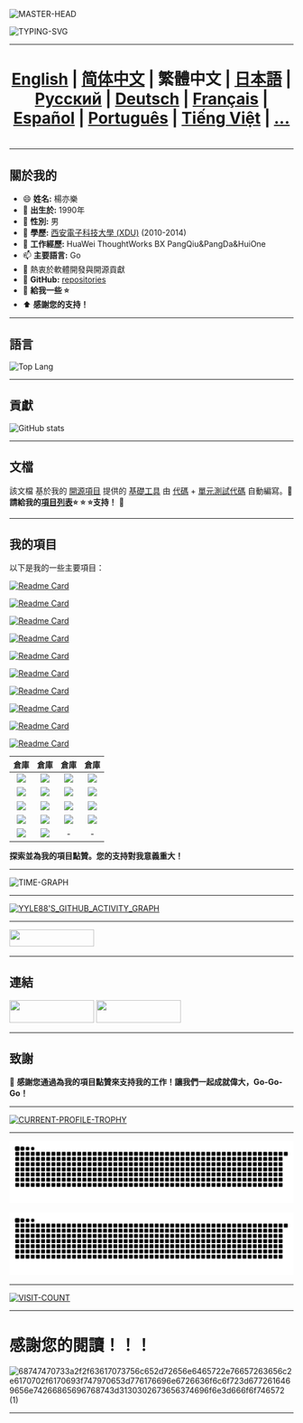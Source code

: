 ![MASTER-HEAD](https://user-images.githubusercontent.com/74038190/213910845-af37a709-8995-40d6-be59-724526e3c3d7.gif)

![TYPING-SVG](https://readme-typing-svg.demolab.com?font=Fira+Code&size=33&pause=1000&color=EBE912&width=999&lines=Hi+there+%F0%9F%91%8B%2C+Welcome+to+my+Page+%F0%9F%91%8B%2C+I'm+yyle88)

---

<!-- 这是一个注释，它不会在渲染时显示出来，这是语言选择的起始位置 -->

<h4 align="center" style="font-size: 2.0em;"><a href="../README.md">English</a> | <a href="../README.zh.md">简体中文</a> | <strong>繁體中文</strong> | <a href="README.ja.md">日本語</a> | <a href="README.ru.md">Русский</a> | <a href="README.de.md">Deutsch</a> | <a href="README.fr.md">Français</a> | <a href="README.es.md">Español</a> | <a href="README.pt.md">Português</a> | <a href="README.vi.md">Tiếng Việt</a> | <a href="../LOCALE-MENU.md"><b>...</b></a></h4>

<!-- 这是一个注释，它不会在渲染时显示出来，这是语言选择的终止位置 -->

---

## 關於我的

- 😄 **姓名:** 楊亦樂
- 🔭 **出生於:** 1990年
- 🌱 **性別:** 男
- 👯 **學歷:** [西安電子科技大學 (XDU)](https://www.xidian.edu.cn/) (2010-2014)
- 💼 **工作經歷:** HuaWei ThoughtWorks BX PangQiu&PangDa&HuiOne
- 📫 **主要語言:** Go
- 💬 熱衷於軟體開發與開源貢獻
- 🔗 **GitHub:** [repositories](https://github.com/yyle88?tab=repositories&type=public&sort=stargazers)
- 🌟 **給我一些 ⭐**
- ⬆️ **感謝您的支持！**

---

## 語言

![Top Lang](https://github-readme-stats.vercel.app/api/top-langs/?username=yyle88&hide=html&card_width=465)

---

## 貢獻

![GitHub stats](https://github-readme-stats.vercel.app/api?username=yyle88&show_icons=true&theme=radical&show=reviews,prs_merged,prs_merged_percentage&hide=contribs&card_width=465)

---

## 文檔

該文檔 基於我的 [開源項目](https://github.com/yyle88?tab=repositories&sort=stargazers) 提供的 [基礎工具](https://github.com/yyle88/yyle88/blob/main/go.mod) 由 [代碼](https://github.com/yyle88/yyle88/blob/main/yyle88.go) + [單元測試代碼](https://github.com/yyle88/yyle88/blob/main/yyle88_test.go) 自動編寫。🌟 **請給我的[項目列表](https://github.com/yyle88?tab=repositories&sort=stargazers)⭐ ⭐ ⭐支持！** 🌟

---

## 我的項目

以下是我的一些主要項目：

<!-- 这是一个注释，它不会在渲染时显示出来，这是项目列表的起始位置 -->

<div align="left">

[![Readme Card](https://github-readme-stats.vercel.app/api/pin/?username=yyle88&repo=sure&theme=vue-dark&unique=1d8c235f-c895-46f8-96bf-46cd4037ddef)](https://github.com/yyle88/sure)

[![Readme Card](https://github-readme-stats.vercel.app/api/pin/?username=yyle88&repo=must&theme=noctis_minimus&unique=52fb9970-8fe5-4b18-b317-6af188c39291)](https://github.com/yyle88/must)

[![Readme Card](https://github-readme-stats.vercel.app/api/pin/?username=yyle88&repo=osexec&theme=catppuccin_latte&unique=5696565d-0b22-4324-9773-6925823428df)](https://github.com/yyle88/osexec)

[![Readme Card](https://github-readme-stats.vercel.app/api/pin/?username=yyle88&repo=gobtcsign&theme=slateorange&unique=dde4c856-c096-4bc5-afb5-139936716e00)](https://github.com/yyle88/gobtcsign)

[![Readme Card](https://github-readme-stats.vercel.app/api/pin/?username=yyle88&repo=gormmom&theme=omni&unique=395f17a4-6971-4dfc-9795-029e525c7ad7)](https://github.com/yyle88/gormmom)

[![Readme Card](https://github-readme-stats.vercel.app/api/pin/?username=yyle88&repo=done&theme=solarized-dark&unique=241927b8-1503-4481-a69e-882d78e0344c)](https://github.com/yyle88/done)

[![Readme Card](https://github-readme-stats.vercel.app/api/pin/?username=yyle88&repo=tern&theme=react&unique=d3bf02a5-95e8-4514-84b7-7397d898b831)](https://github.com/yyle88/tern)

[![Readme Card](https://github-readme-stats.vercel.app/api/pin/?username=yyle88&repo=formatgo&theme=flag-india&unique=dffd5d7c-d1cd-4b5f-a356-a538f4a47ce1)](https://github.com/yyle88/formatgo)

[![Readme Card](https://github-readme-stats.vercel.app/api/pin/?username=yyle88&repo=erero&theme=maroongold&unique=89305db2-8236-47fb-9e86-3dc871e79f61)](https://github.com/yyle88/erero)

[![Readme Card](https://github-readme-stats.vercel.app/api/pin/?username=yyle88&repo=syntaxgo&theme=bear&unique=0b487d65-2c0d-4a11-94d7-cc890f122220)](https://github.com/yyle88/syntaxgo)

</div>


<div align="left">

| 倉庫 | 倉庫 | 倉庫 | 倉庫 |
| :--: | :--: | :--: | :--: |
|<a href="https://github.com/yyle88/gotrontrx"><img src="https://img.shields.io/badge/gotrontrx-%2320B2AA.svg?style=flat&logoColor=white" height="24"></a> | <a href="https://github.com/yyle88/eroticgo"><img src="https://img.shields.io/badge/eroticgo-%23FF6347.svg?style=flat&logoColor=white" height="24"></a> | <a href="https://github.com/yyle88/rese"><img src="https://img.shields.io/badge/rese-%232E8B57.svg?style=flat&logoColor=white" height="24"></a> | <a href="https://github.com/yyle88/osexistpath"><img src="https://img.shields.io/badge/osexistpath-%2395C59D.svg?style=flat&logoColor=white" height="24"></a> | 
|<a href="https://github.com/yyle88/syncmap"><img src="https://img.shields.io/badge/syncmap-%2391C4A4.svg?style=flat&logoColor=white" height="24"></a> | <a href="https://github.com/yyle88/gormcngen"><img src="https://img.shields.io/badge/gormcngen-%2332CD32.svg?style=flat&logoColor=white" height="24"></a> | <a href="https://github.com/yyle88/reggin"><img src="https://img.shields.io/badge/reggin-%23ADFF2F.svg?style=flat&logoColor=white" height="24"></a> | <a href="https://github.com/yyle88/gormcls"><img src="https://img.shields.io/badge/gormcls-%23F2D330.svg?style=flat&logoColor=white" height="24"></a> | 
|<a href="https://github.com/yyle88/demojavabtcsign"><img src="https://img.shields.io/badge/demojavabtcsign-%23FF1493.svg?style=flat&logoColor=white" height="24"></a> | <a href="https://github.com/yyle88/zaplog"><img src="https://img.shields.io/badge/zaplog-%23FF4500.svg?style=flat&logoColor=white" height="24"></a> | <a href="https://github.com/yyle88/sortslice"><img src="https://img.shields.io/badge/sortslice-%23F7931E.svg?style=flat&logoColor=white" height="24"></a> | <a href="https://github.com/yyle88/mutexmap"><img src="https://img.shields.io/badge/mutexmap-%23F09F3B.svg?style=flat&logoColor=white" height="24"></a> | 
|<a href="https://github.com/yyle88/gormcnm"><img src="https://img.shields.io/badge/gormcnm-%23FF5733.svg?style=flat&logoColor=white" height="24"></a> | <a href="https://github.com/yyle88/runpath"><img src="https://img.shields.io/badge/runpath-%23DC143C.svg?style=flat&logoColor=white" height="24"></a> | <a href="https://github.com/yyle88/neatjson"><img src="https://img.shields.io/badge/neatjson-%23FFD700.svg?style=flat&logoColor=white" height="24"></a> | <a href="https://github.com/yyle88/printgo"><img src="https://img.shields.io/badge/printgo-%2335A8D5.svg?style=flat&logoColor=white" height="24"></a> | 
|<a href="https://github.com/yyle88/simplejsonx"><img src="https://img.shields.io/badge/simplejsonx-%237D5E7F.svg?style=flat&logoColor=white" height="24"></a> | <a href="https://github.com/yyle88/yyle88"><img src="https://img.shields.io/badge/yyle88-%233CB371.svg?style=flat&logoColor=white" height="24"></a> | - | - | 

</div>


<!-- 这是一个注释，它不会在渲染时显示出来，这是项目列表的终止位置 -->

**探索並為我的項目點贊。您的支持對我意義重大！**

---

<img src="http://github-profile-summary-cards.vercel.app/api/cards/productive-time?username=yyle88&theme=radical&utcOffset=8.00" alt="TIME-GRAPH" width="465">

---

[![YYLE88'S_GITHUB_ACTIVITY_GRAPH](https://github-readme-activity-graph.vercel.app/graph?username=yyle88)](https://github.com/yyle88)

---

<!-- 这是一个注释，它不会在渲染时显示出来，这是其它项目的起始位置 -->

<a href="https://github.com/yyle88/yyle88/blob/main/OTHERS.md"><img src="https://img.shields.io/badge/MY+ORGANIZATIONS-%2320B2AA.svg?style=flat&logoColor=white" height="30" width="150"></a>

<!-- 这是一个注释，它不会在渲染时显示出来，这是其它项目的终止位置 -->

---

## 連結

<a href="https://t.me/yyle88"><img src="https://img.shields.io/badge/-Telegram-f5e0dc?style=for-the-badge&logo=telegram&logoColor=27A0D9" height="40" width="150"></a>
<a href="https://www.youtube.com/@%E6%9D%A8%E4%BA%A6%E4%B9%901990/videos"><img src="https://img.shields.io/badge/-YouTube-f2cdcd?style=for-the-badge&logo=YouTube&logoColor=FF0000" height="40" width="150"></a>

---

## 致謝

🌟 **感謝您通過為我的項目點贊來支持我的工作！讓我們一起成就偉大，Go-Go-Go！**

---

[![CURRENT-PROFILE-TROPHY](https://github-profile-trophy.vercel.app/?username=yyle88)](https://github.com/yyle88)

---

![github contribution grid snake animation](https://raw.githubusercontent.com/yyle88/yyle88/snake/github-contribution-grid-snake-dark.svg#gh-dark-mode-only)

![github contribution grid snake animation](https://raw.githubusercontent.com/yyle88/yyle88/snake/github-contribution-grid-snake.svg#gh-light-mode-only)

---

[![VISIT-COUNT](https://visitcount.itsvg.in/api?id=yyle88&label=profile-views&pretty=true)](https://visitcount.itsvg.in)

---

# 感謝您的閱讀！！！

![68747470733a2f2f63617073756c652d72656e6465722e76657263656c2e6170702f6170693f747970653d776176696e6726636f6c6f723d6772616469656e74266865696768743d3130302673656374696f6e3d666f6f746572 (1)](https://github.com/user-attachments/assets/e599b0c5-b812-4e11-908a-2bdec8c97c5f)

---
